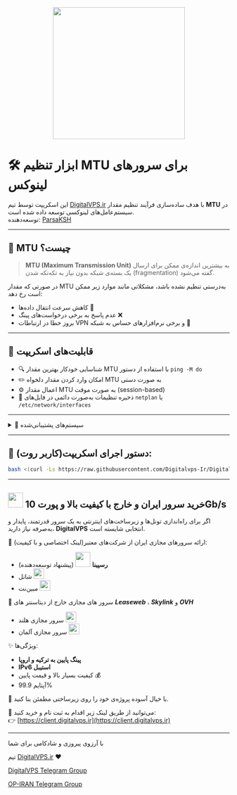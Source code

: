
<div align="center">
<img src="https://github.com/user-attachments/assets/ecb36fe4-7328-4acc-9e83-8325fa479fed" width="300" />
</div>




# 🛠️ ابزار تنظیم MTU برای سرورهای لینوکس

این اسکریپت توسط تیم [DigitalVPS.ir](https://client.digitalvps.ir) با هدف ساده‌سازی فرآیند تنظیم مقدار **MTU** در سیستم‌عامل‌های لینوکسی توسعه داده شده است.  
توسعه‌دهنده: [ParsaKSH](https://github.com/ParsaKSH)

---

## 📌 MTU چیست؟

> **MTU (Maximum Transmission Unit)** به بیشترین اندازه‌ی ممکن برای ارسال یک بسته‌ی شبکه بدون نیاز به تکه‌تکه شدن (fragmentation) گفته می‌شود.

در صورتی که مقدار MTU به‌درستی تنظیم نشده باشد، مشکلاتی مانند موارد زیر ممکن است رخ دهد:
- کاهش سرعت انتقال داده‌ها 🐢
- عدم پاسخ به برخی درخواست‌های پینگ ❌
- بروز خطا در ارتباطات VPN و برخی نرم‌افزارهای حساس به شبکه 🔐

---

## 🎯 قابلیت‌های اسکریپت

- 🔍 شناسایی خودکار بهترین مقدار MTU با استفاده از دستور `ping -M do`
- ✏️ امکان وارد کردن مقدار دلخواه MTU به صورت دستی
- ⚙️ اعمال مقدار MTU به صورت موقت (session-based)
- 📝 ذخیره تنظیمات به‌صورت دائمی در فایل‌های `netplan` یا `/etc/network/interfaces`


---

<details>
<summary>💼 سیستم‌های پشتیبانی‌شده</summary>

- Ubuntu 18.04 و نسخه‌های جدیدتر  
- Debian و سایر توزیع‌های مبتنی بر آن  
- سایر سیستم‌هایی که از ابزارهای `ip`, `ping`, `grep` پشتیبانی می‌کنند
</details>

---

## 🧪 دستور اجرای اسکریپت(کاربر روت):

```bash
bash <(curl -Ls https://raw.githubusercontent.com/Digitalvps-Ir/Digitalvps-Toolbox/main/script.sh)
```
---
## <img src="https://client.digitalvps.ir/templates/lagom2/assets/img/logo/logo_big.1066038415.png" width="34" /> خرید سرور ایران و خارج با کیفیت بالا و پورت 10Gb/s

اگر برای راه‌اندازی تونل‌ها و زیرساخت‌های اینترنتی به یک سرور قدرتمند، پایدار و به‌صرفه نیاز دارید، **DigitalVPS** انتخابی شایسته است.

🔹 ارائه سرورهای مجازی ایران از شرکت‌های معتبر(لینک اختصاصی و با کیفیت):
- **رسپینا** <img src="https://client.digitalvps.ir/templates/lagom2/assets/img/page-manager/Respina-Logo.png" width="34" /> (پیشنهاد توسعه‌دهنده)
-  شاتل <img src="https://client.digitalvps.ir/templates/lagom2/assets/img/page-manager/shatel1.png" width="24" />
-  مبین‌نت <img src="https://client.digitalvps.ir/Logo/MobinNetLog.png" width="24" />

🔹 سرور های مجازی خارج از دیتاسنتر های ***Leaseweb*** ، ***Skylink*** و ***OVH***

- سرور مجازی هلند <img src="https://client.digitalvps.ir/templates/lagom2/assets/img/nilogo.png" width="24" />
- سرور مجازی آلمان <img src="https://client.digitalvps.ir/templates/lagom2/assets/img/page-manager/GB.svg" width="24" />

✨ ویژگی‌ها:
- **پینگ پایین به ترکیه و اروپا**
- **IPv6 استیبل**
- کیفیت بسیار بالا و قیمت پایین 💰
- آپتایم 99.9%

🎯 با خیال آسوده پروژه‌ی خود را روی زیرساختی مطمئن بنا کنید.

📎 می‌توانید از طریق لینک زیر اقدام به ثبت نام و خرید کنید:  
👉 [https://client.digitalvps.ir](https://client.digitalvps.ir)

---





با آرزوی پیروزی و شادکامی برای شما

تیم [DigitalVPS.ir](https://client.digitalvps.ir) ❤️



[DigitalVPS Telegram Group](t.me/digitalvps_group)

[OP-IRAN Telegram Group](t.me/OPIranClub)


